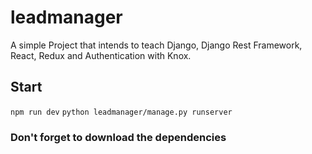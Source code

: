 # leadmanager

A simple Project that intends to teach Django, Django Rest Framework, React, Redux and Authentication with Knox.

## Start

`npm run dev`
`python leadmanager/manage.py runserver`

### Don't forget to download the dependencies
